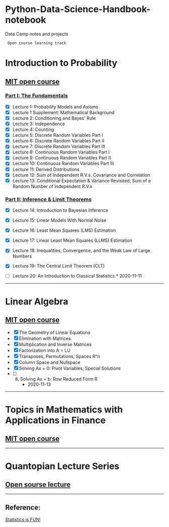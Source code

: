 # Python-Data-Science-Handbook-notebook
Data Camp notes and projects
     
     Open course learning track 

# Introduction to Probability
## [MIT open course](https://ocw.mit.edu/resources/res-6-012-introduction-to-probability-spring-2018/)
### [Part I: The Fundamentals](https://ocw.mit.edu/resources/res-6-012-introduction-to-probability-spring-2018/part-i-the-fundamentals/)
- [x] Lecture 1: Probability Models and Axioms
- [x] Lecture 1 Supplement: Mathematical Background
- [x] Lecture 2: Conditioning and Bayes' Rule
- [x] Lecture 3: Independence
- [x] Lecture 4: Counting
- [x] Lecture 5: Discrete Random Variables Part I
- [x] Lecture 6: Discrete Random Variables Part II
- [x] Lecture 7: Discrete Random Variables Part III
- [x] Lecture 8: Continuous Random Variables Part I
- [x] Lecture 9: Continuous Random Variables Part II
- [x] Lecture 10: Continuous Random Variables Part III
- [x] Lecture 11: Derived Distributions
- [x] Lecture 12: Sum of Independent R.V.s. Covariance and Correlation
- [x] Lecture 13: Conditional Expectation & Variance Revisited; Sum of a Random Number of Independent R.V.s
### [Part II: Inference & Limit Theorems](https://ocw.mit.edu/resources/res-6-012-introduction-to-probability-spring-2018/part-ii-inference-limit-theorems/)
- [x] Lecture 14: Introduction to Bayesian Inference
- [x] Lecture 15: Linear Models With Normal Noise
- [x] Lecture 16: Least Mean Squares (LMS) Estimation
- [x] Lecture 17: Linear Least Mean Squares (LLMS) Estimation
- [x] Lecture 18: Inequalities, Convergence, and the Weak Law of Large Numbers
- [x] Lecture 19: The Central Limit Theorem (CLT)
- [ ] Lecture 20: An Introduction to Classical Statistics
      * 2020-11-11


***
# Linear Algebra
## [MIT open course](https://ocw.mit.edu/courses/mathematics/18-06-linear-algebra-spring-2010/)
- [x] The Geometry of Linear Equations
- [x] Elimination with Matrices
- [x] Multiplication and Inverse Matrices
- [x] Factorization into A = LU
- [x] Transposes, Permutations, Spaces R^n
- [x] Column Space and Nullspace
- [x] Solving Ax = 0: Pivot Variables, Special Solutions
- [ ] 8. Solving Ax = b: Row Reduced Form R
     * 2020-11-13


*** 
# Topics in Mathematics with Applications in Finance
## [MIT open course](https://ocw.mit.edu/courses/mathematics/18-s096-topics-in-mathematics-with-applications-in-finance-fall-2013/index.htm)


*** 
# Quantopian Lecture Series
## [Open sourse lecture](https://www.youtube.com/playlist?list=PLRFLF1OxMm_UL7WUWM31iynp0jMVf_vLW)


*** 
## Reference:
[Statistics is FUN!](https://www.youtube.com/playlist?list=PLblh5JKOoLUK0FLuzwntyYI10UQFUhsY9)
